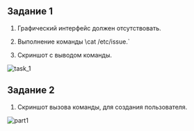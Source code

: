 ## Задание 1

1.  Графический интерфейс должен отсутствовать.

2.  Выполнение команды \cat /etc/issue.`

3.  Скриншот с выводом команды.

![task_1](/images/task_1/image1.PNG)

## Задание 2

1.  Скриншот вызова команды, для создания пользователя.

![part1](/images/task_2/image1.PNG)
